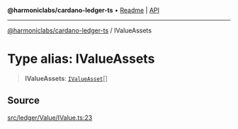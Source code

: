 **@harmoniclabs/cardano-ledger-ts** • [Readme](../README.md) \| [API](../globals.md)

***

[@harmoniclabs/cardano-ledger-ts](../README.md) / IValueAssets

# Type alias: IValueAssets

> **IValueAssets**: [`IValueAsset`](IValueAsset.md)[]

## Source

[src/ledger/Value/IValue.ts:23](https://github.com/HarmonicLabs/cardano-ledger-ts/blob/d1659b0/src/ledger/Value/IValue.ts#L23)
